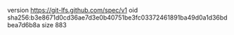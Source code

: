 version https://git-lfs.github.com/spec/v1
oid sha256:b3e8671d0cd36ae7d3e0b40751be3fc03372461891ba49d0a1d36bdbea7d6b8a
size 883
